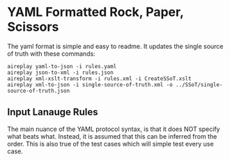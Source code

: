 ﻿# YAML Formatted Rock, Paper, Scissors
The yaml format is simple and easy to readme.  It updates the single source of truth with these commands:

```
aireplay yaml-to-json -i rules.yaml
aireplay json-to-xml -i rules.json
aireplay xml-xslt-transform -i rules.xml -i CreateSSoT.xslt
aireplay xml-to-json -i single-source-of-truth.xml -o ../SSoT/single-source-of-truth.json
```

## Input Lanauge Rules

The main nuance of the YAML protocol syntax, is that it does NOT specify what beats what.  Instead, it is assumed that this can be inferred from the order.  This is also true of the test cases which will simple test every use case.
